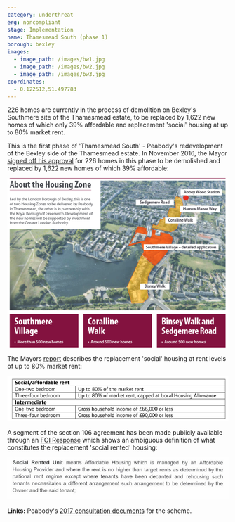 ```yaml
---
category: underthreat
erg: noncompliant
stage: Implementation
name: Thamesmead South (phase 1) 
borough: bexley
images:
  - image_path: /images/bw1.jpg
  - image_path: /images/bw2.jpg
  - image_path: /images/bw3.jpg
coordinates: 
  - 0.122512,51.497783
---
```

226 homes are currently in the process of demolition on Bexley's Southmere site of the Thamesmead estate, to be replaced by 1,622 new homes of which only 39% affordable and replacement 'social' housing at up to 80% market rent.

This is the first phase of 'Thamesmead South' - Peabody's redevelopment of the Bexley side of the Thamesmead estate. In November 2016, the Mayor [signed off his approval](https://www.london.gov.uk/sites/default/files/public%3A//public%3A//PAWS/media_id_286565///abbey_wood_and_south_thamesmead_report.pdf) for 226 homes in this phase to be demolished and replaced by 1,622 new homes of which 39% affordable:

<img src="/images/thamemeadsouthphase1.png" class="img-fluid rounded img-thumbnail">

The Mayors [report](https://www.london.gov.uk/sites/default/files/public%3A//public%3A//PAWS/media_id_286565///abbey_wood_and_south_thamesmead_report.pdf) describes the replacement 'social' housing at rent levels of up to 80% market rent:

<img src="/images/thamesmeadar.png" class="img-fluid rounded img-thumbnail">

A segment of the section 106 agreement has been made publicly available through an [FOI Response](https://www.whatdotheyknow.com/request/669556/response/1585232/attach/6/Main%20S106%20Agreement.pdf?cookie_passthrough=1) which shows an ambiguous definition of what constitutes the replacement 'social rented' housing:

<img src="/images/wolvercotesr.png" class="img-fluid rounded img-thumbnail">

__Links:__
Peabody's [2017 consultation documents](https://www.thamesmeadnow.org.uk/media/1726/wolvercote_road_next_steps.pdf) for the scheme.

